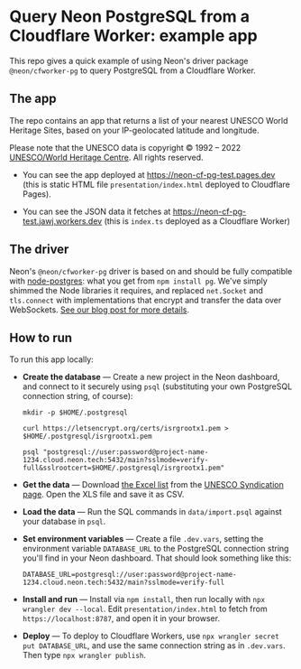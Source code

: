 # Query Neon PostgreSQL from a Cloudflare Worker: example app

This repo gives a quick example of using Neon's driver package `@neon/cfworker-pg` to query PostgreSQL from a Cloudflare Worker.

## The app

The repo contains an app that returns a list of your nearest UNESCO World Heritage Sites, based on your IP-geolocated latitude and longitude.

Please note that the UNESCO data is copyright &copy; 1992 – 2022 <a href="https://whc.unesco.org">UNESCO/World Heritage Centre</a>. All rights reserved.

* You can see the app deployed at https://neon-cf-pg-test.pages.dev (this is static HTML file `presentation/index.html` deployed to Cloudflare Pages).

* You can see the JSON data it fetches at https://neon-cf-pg-test.jawj.workers.dev (this is `index.ts` deployed as a Cloudflare Worker)

## The driver

Neon's `@neon/cfworker-pg` driver is based on and should be fully compatible with [node-postgres](https://node-postgres.com/): what you get from `npm install pg`. We've simply shimmed the Node libraries it requires, and replaced `net.Socket` and `tls.connect` with implementations that encrypt and transfer the data over WebSockets. [See our blog post for more details](https://TODO).

## How to run

To run this app locally:

* __Create the database__ — Create a new project in the Neon dashboard, and connect to it securely using `psql` (substituting your own PostgreSQL connection string, of course):

  ```
  mkdir -p $HOME/.postgresql

  curl https://letsencrypt.org/certs/isrgrootx1.pem > $HOME/.postgresql/isrgrootx1.pem

  psql "postgresql://user:password@project-name-1234.cloud.neon.tech:5432/main?sslmode=verify-full&sslrootcert=$HOME/.postgresql/isrgrootx1.pem"
  ```

* __Get the data__ — Download [the Excel list](https://whc.unesco.org/en/list/xls/?2021) from the [UNESCO Syndication page](https://whc.unesco.org/en/syndication/). Open the XLS file and save it as CSV.

* __Load the data__ — Run the SQL commands in `data/import.psql` against your database in `psql`.

* __Set environment variables__ — Create a file `.dev.vars`, setting the environment variable `DATABASE_URL` to the PostgreSQL connection string you'll find in your Neon dashboard. That should look something like this:

    `DATABASE_URL=postgresql://user:password@project-name-1234.cloud.neon.tech:5432/main?sslmode=verify-full`

* __Install and run__ — Install via `npm install`, then run locally with `npx wrangler dev --local`. Edit `presentation/index.html` to fetch from `https://localhost:8787`, and open it in your browser.

* __Deploy__ — To deploy to Cloudflare Workers, use `npx wrangler secret put DATABASE_URL`, and use the same connection string as in `.dev.vars`. Then type `npx wrangler publish`.
